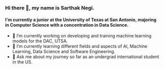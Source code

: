 ### Hi there 👋, my name is Sarthak Negi.
#### I'm currently a junior at the University of Texas at San Antonio, majoring in Computer Science with a concentration in Data Science.


- 🔭 I’m currently working on developing and training machine learning models for the DAC, UTSA.
- 🌱 I’m currently learning different fields and aspects of AI, Machine Learning, Data Science and Software Engineering.
- 💬 Ask me about my journey so far as an undergrad international student in the US.
